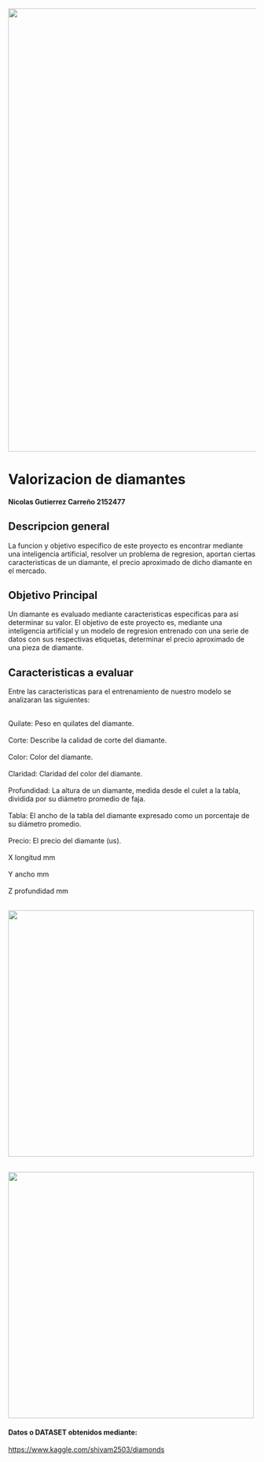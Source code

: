  <br> <img src="https://cdnmundo2.img.sputniknews.com/images/105623/82/1056238227.jpg" style="width:900px"> </br>
  # Valorizacion de diamantes

#### Nicolas Gutierrez Carreño 2152477


## Descripcion general

La funcion y objetivo especifico de este proyecto es encontrar mediante una inteligencia artificial, resolver un problema de regresion, aportan ciertas caracteristicas de un diamante, el precio aproximado de dicho diamante en el mercado.




## Objetivo Principal
Un diamante es evaluado mediante caracteristicas especificas para asi determinar su valor. El objetivo de este proyecto es, mediante una inteligencia artificial y un modelo de regresion entrenado con una serie de datos con sus respectivas etiquetas, determinar el precio aproximado de una pieza de diamante.



## Caracteristicas a evaluar

Entre las caracteristicas para el entrenamiento de nuestro modelo se analizaran las siguientes:

<br> Quilate: Peso en quilates del diamante. </br>
<br>Corte: Describe la calidad de corte del diamante. </br>
<br>Color: Color del diamante.</br>
<br>Claridad: Claridad del color del diamante.</br>
<br>Profundidad: La altura de un diamante, medida desde el culet a la tabla, dividida por su diámetro promedio de faja.</br>
<br>Tabla: El ancho de la tabla del diamante expresado como un porcentaje de su diámetro promedio.</br>
<br>Precio: El precio del diamante (us).</br>
<br>X longitud mm</br>
<br>Y ancho mm</br>
<br>Z profundidad mm</br>

<br> <img src="https://i-h1.pinimg.com/474x/5a/b7/52/5ab752447c4f5c4390adf7cba69825ba--diamond-shapes-diamond-cuts.jpg" style="width:500px"> </br>

<br> <img src="https://http2.mlstatic.com/diamante-005-quilates-color-h-claridad-i2-natural-suelto-gl-D_NQ_NP_177115-MPE25174634677_112016-F.jpg" style="width:500px"> </br>


####  Datos o DATASET obtenidos mediante:
https://www.kaggle.com/shivam2503/diamonds 
